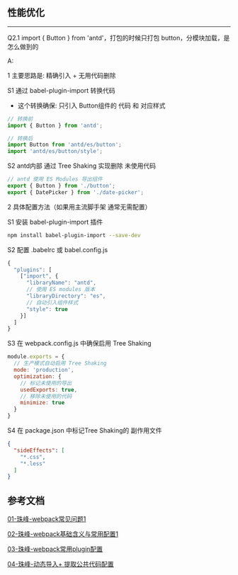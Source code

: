 ## 性能优化



-------------------------------------------------------------------------------------
Q2.1 import { Button } from 'antd'，打包的时候只打包 button，分模块加载，是怎么做到的 <br/>

A: <br/>

1 主要思路是: 精确引入 + 无用代码删除

S1 通过 babel-plugin-import 转换代码
  - 这个转换确保: 只引入 Button组件的 代码 和 对应样式

```js
// 转换前
import { Button } from 'antd';

// 转换后
import Button from 'antd/es/button';
import 'antd/es/button/style';
```

S2 antd内部 通过 Tree Shaking 实现删除 未使用代码

```js
// antd 使用 ES Modules 导出组件
export { Button } from './button';
export { DatePicker } from './date-picker';
```

2 具体配置方法（如果用主流脚手架 通常无需配置）

S1 安装 babel-plugin-import 插件
```bash
npm install babel-plugin-import --save-dev
```

S2 配置 .babelrc 或 babel.config.js
```js
{
  "plugins": [
    ["import", {
      "libraryName": "antd",
      // 使用 ES modules 版本
      "libraryDirectory": "es",
      // 自动引入组件样式
      "style": true
    }]
  ]
}
```

S3 在 webpack.config.js 中确保启用 Tree Shaking
```js
module.exports = {
  // 生产模式自动启用 Tree Shaking
  mode: 'production', 
  optimization: {
    // 标记未使用的导出
    usedExports: true, 
    // 移除未使用的代码
    minimize: true     
  }
}
```

S4 在 package.json 中标记Tree Shaking的 副作用文件

```json
{
  "sideEffects": [
    "*.css",
    "*.less"
  ]
}
```



## 参考文档

[01-珠峰-webpack常见问题1](http://www.zhufengpeixun.com/strong/html/109.1.webpack_usage.html)

[02-珠峰-webpack基础含义与常用配置1](http://www.zhufengpeixun.com/strong/html/26.webpack-1-basic.html)

[03-珠峰-webpack常用plugin配置](http://www.zhufengpeixun.com/strong/html/26.webpack-2-optimize.html)

[04-珠峰-动态导入+ 提取公共代码配置](http://www.zhufengpeixun.com/strong/html/103.13.splitChunks.html)
